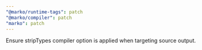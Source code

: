```yaml
---
"@marko/runtime-tags": patch
"@marko/compiler": patch
"marko": patch
---
```


Ensure stripTypes compiler option is applied when targeting source output.
